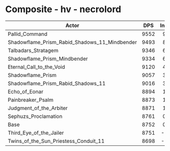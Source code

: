 # Composite - hv - necrolord
| Actor | DPS | Increase |
|---|:---:|:---:|
|Pallid_Command|9552|9.14%|
|Shadowflame_Prism_Rabid_Shadows_11_Mindbender|9493|8.46%|
|Talbadars_Stratagem|9346|6.78%|
|Shadowflame_Prism_Mindbender|9334|6.64%|
|Eternal_Call_to_the_Void|9120|4.20%|
|Shadowflame_Prism|9057|3.48%|
|Shadowflame_Prism_Rabid_Shadows_11|9016|3.01%|
|Echo_of_Eonar|8894|1.61%|
|Painbreaker_Psalm|8873|1.37%|
|Judgment_of_the_Arbiter|8871|1.35%|
|Sephuzs_Proclamation|8761|0.10%|
|Base|8752|0.00%|
|Third_Eye_of_the_Jailer|8751|-0.02%|
|Twins_of_the_Sun_Priestess_Conduit_11|8698|-0.62%|
